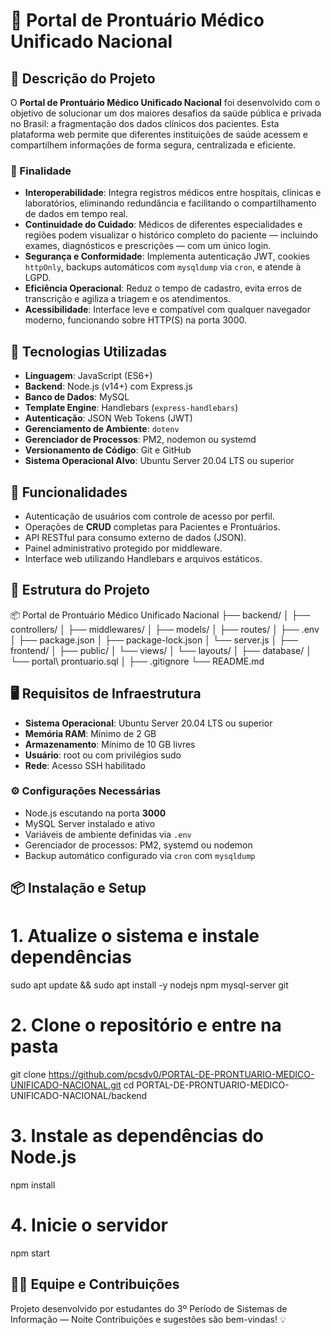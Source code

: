 # 🏥 Portal de Prontuário Médico Unificado Nacional

## 📌 Descrição do Projeto

O **Portal de Prontuário Médico Unificado Nacional** foi desenvolvido com o objetivo de solucionar um dos maiores desafios da saúde pública e privada no Brasil: a fragmentação dos dados clínicos dos pacientes. Esta plataforma web permite que diferentes instituições de saúde acessem e compartilhem informações de forma segura, centralizada e eficiente.

### 🧭 Finalidade

- **Interoperabilidade**: Integra registros médicos entre hospitais, clínicas e laboratórios, eliminando redundância e facilitando o compartilhamento de dados em tempo real.
- **Continuidade do Cuidado**: Médicos de diferentes especialidades e regiões podem visualizar o histórico completo do paciente — incluindo exames, diagnósticos e prescrições — com um único login.
- **Segurança e Conformidade**: Implementa autenticação JWT, cookies `httpOnly`, backups automáticos com `mysqldump` via `cron`, e atende à LGPD.
- **Eficiência Operacional**: Reduz o tempo de cadastro, evita erros de transcrição e agiliza a triagem e os atendimentos.
- **Acessibilidade**: Interface leve e compatível com qualquer navegador moderno, funcionando sobre HTTP(S) na porta 3000.


## 🚀 Tecnologias Utilizadas

- **Linguagem**: JavaScript (ES6+)
- **Backend**: Node.js (v14+) com Express.js
- **Banco de Dados**: MySQL
- **Template Engine**: Handlebars (`express-handlebars`)
- **Autenticação**: JSON Web Tokens (JWT)
- **Gerenciamento de Ambiente**: `dotenv`
- **Gerenciador de Processos**: PM2, nodemon ou systemd
- **Versionamento de Código**: Git e GitHub
- **Sistema Operacional Alvo**: Ubuntu Server 20.04 LTS ou superior


## 📄 Funcionalidades

- Autenticação de usuários com controle de acesso por perfil.
- Operações de **CRUD** completas para Pacientes e Prontuários.
- API RESTful para consumo externo de dados (JSON).
- Painel administrativo protegido por middleware.
- Interface web utilizando Handlebars e arquivos estáticos.


## 📁 Estrutura do Projeto


📦 Portal de Prontuário Médico Unificado Nacional
├── backend/
│   ├── controllers/
│   ├── middlewares/
│   ├── models/
│   ├── routes/
│   ├── .env
│   ├── package.json
│   ├── package-lock.json
│   └── server.js
│
├── frontend/
│   ├── public/
│   └── views/
│       └── layouts/
│
├── database/
│   └── portal\ prontuario.sql
│
├── .gitignore
└── README.md



## 🖥️ Requisitos de Infraestrutura

- **Sistema Operacional**: Ubuntu Server 20.04 LTS ou superior
- **Memória RAM**: Mínimo de 2 GB
- **Armazenamento**: Mínimo de 10 GB livres
- **Usuário**: root ou com privilégios sudo
- **Rede**: Acesso SSH habilitado

### ⚙️ Configurações Necessárias

- Node.js escutando na porta **3000**
- MySQL Server instalado e ativo
- Variáveis de ambiente definidas via `.env`
- Gerenciador de processos: PM2, systemd ou nodemon
- Backup automático configurado via `cron` com `mysqldump`


## 📦 Instalação e Setup

# 1. Atualize o sistema e instale dependências
sudo apt update && sudo apt install -y nodejs npm mysql-server git

# 2. Clone o repositório e entre na pasta
git clone https://github.com/pcsdv0/PORTAL-DE-PRONTUARIO-MEDICO-UNIFICADO-NACIONAL.git
cd PORTAL-DE-PRONTUARIO-MEDICO-UNIFICADO-NACIONAL/backend

# 3. Instale as dependências do Node.js
npm install

# 4. Inicie o servidor
npm start


## 🙋‍♂️ Equipe e Contribuições

Projeto desenvolvido por estudantes do 3º Período de Sistemas de Informação — Noite
Contribuições e sugestões são bem-vindas! 💡

